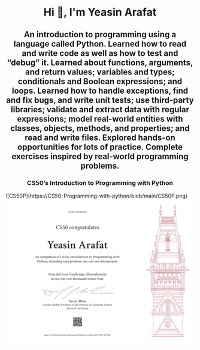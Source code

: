 <h1 align="center">Hi 👋, I'm Yeasin Arafat</h1>
<h2 align="center">An introduction to programming using a language called Python. Learned how to read and write code as well as how to test and “debug” it. Learned about functions, arguments, and return values; variables and types; conditionals and Boolean expressions; and loops. Learned how to handle exceptions, find and fix bugs, and write unit tests; use third-party libraries; validate and extract data with regular expressions; model real-world entities with classes, objects, methods, and properties; and read and write files. Explored hands-on opportunities for lots of practice. Complete exercises inspired by real-world programming problems.</h2>
<h3 align="center"> CS50’s Introduction to Programming with Python</h3>
![CS50P](https://CS50-Programming-with-python/blob/main/CS50P.png)
<img src="CS50P.png" alt="CS50P Picture">
